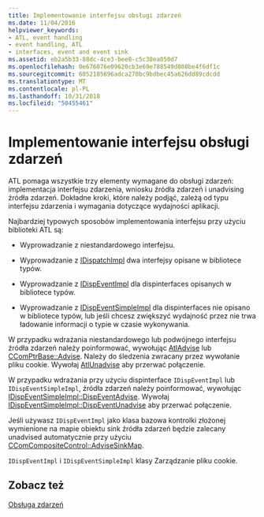 ```yaml
---
title: Implementowanie interfejsu obsługi zdarzeń
ms.date: 11/04/2016
helpviewer_keywords:
- ATL, event handling
- event handling, ATL
- interfaces, event and event sink
ms.assetid: eb2a5b33-88dc-4ce3-bee0-c5c38ea050d7
ms.openlocfilehash: 0e676076e09620cb3e69e788549d808be4f6df1c
ms.sourcegitcommit: 6052185696adca270bc9bdbec45a626dd89cdcdd
ms.translationtype: MT
ms.contentlocale: pl-PL
ms.lasthandoff: 10/31/2018
ms.locfileid: "50455461"
---
```

# <a name="implementing-the-event-handling-interface"></a>Implementowanie interfejsu obsługi zdarzeń

ATL pomaga wszystkie trzy elementy wymagane do obsługi zdarzeń: implementacja interfejsu zdarzenia, wniosku źródła zdarzeń i unadvising źródła zdarzeń. Dokładne kroki, które należy podjąć, zależą od typu interfejsu zdarzenia i wymagania dotyczące wydajności aplikacji.

Najbardziej typowych sposobów implementowania interfejsu przy użyciu biblioteki ATL są:

- Wyprowadzanie z niestandardowego interfejsu.

- Wyprowadzanie z [IDispatchImpl](../atl/reference/idispatchimpl-class.md) dwa interfejsy opisane w bibliotece typów.

- Wyprowadzanie z [IDispEventImpl](../atl/reference/idispeventimpl-class.md) dla dispinterfaces opisanych w bibliotece typów.

- Wyprowadzanie z [IDispEventSimpleImpl](../atl/reference/idispeventsimpleimpl-class.md) dla dispinterfaces nie opisano w bibliotece typów, lub jeśli chcesz zwiększyć wydajność przez nie trwa ładowanie informacji o typie w czasie wykonywania.

W przypadku wdrażania niestandardowego lub podwójnego interfejsu źródła zdarzeń należy poinformować, wywołując [AtlAdvise](reference/connection-point-global-functions.md#atladvise) lub [CComPtrBase::Advise](../atl/reference/ccomptrbase-class.md#advise). Należy do śledzenia zwracany przez wywołanie pliku cookie. Wywołaj [AtlUnadvise](reference/connection-point-global-functions.md#atlunadvise) aby przerwać połączenie.

W przypadku wdrażania przy użyciu dispinterface `IDispEventImpl` lub `IDispEventSimpleImpl`, źródła zdarzeń należy poinformować, wywołując [IDispEventSimpleImpl::DispEventAdvise](../atl/reference/idispeventsimpleimpl-class.md#dispeventadvise). Wywołaj [IDispEventSimpleImpl::DispEventUnadvise](../atl/reference/idispeventsimpleimpl-class.md#dispeventunadvise) aby przerwać połączenie.

Jeśli używasz `IDispEventImpl` jako klasa bazowa kontrolki złożonej wymienione na mapie obiektu sink źródła zdarzeń będzie zalecany unadvised automatycznie przy użyciu [CComCompositeControl::AdviseSinkMap](../atl/reference/ccomcompositecontrol-class.md#advisesinkmap).

`IDispEventImpl` i `IDispEventSimpleImpl` klasy Zarządzanie pliku cookie.

## <a name="see-also"></a>Zobacz też

[Obsługa zdarzeń](../atl/event-handling-and-atl.md)
